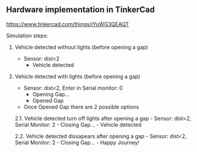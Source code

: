 ## Hardware implementation in TinkerCad

https://www.tinkercad.com/things/iYuWG3QEAQT


Simulation steps:

1.	Vehicle detected without lights (before opening a gap)	
	- Sensor: dist<2
		- Vehicle detected

2.	Vehicle detected with lights (before opening a gap)
	- Sensor: dist<2, Enter in Serial monitor: 0
		- Opening Gap...
		- Opened Gap
	- Once Opened Gap there are 2 possible options
	
	2.1.	Vehicle detected turn off lights after opening a gap
		- Sensor: dist<2, Serial Monitor: 2
			- Closing Gap...
			- Vehicle detected

	2.2.	Vehicle detected dissapears after opening a gap
		- Sensor: dist<2, Serial Monitor: 2
			- Closing Gap...
			- Happy Journey!
